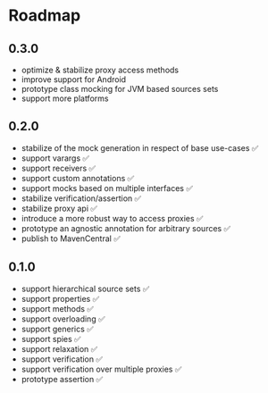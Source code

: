 # Roadmap

## 0.3.0
- optimize & stabilize proxy access methods
- improve support for Android
- prototype class mocking for JVM based sources sets
- support more platforms

## 0.2.0
- stabilize of the mock generation in respect of base use-cases ✅️
- support varargs ✅️
- support receivers ✅️
- support custom annotations ✅️
- support mocks based on multiple interfaces ✅️
- stabilize verification/assertion ✅️
- stabilize proxy api ✅️
- introduce a more robust way to access proxies ✅️
- prototype an agnostic annotation for arbitrary sources ✅️
- publish to MavenCentral ✅️

## 0.1.0
- support hierarchical source sets ✅
- support properties ✅
- support methods ✅
- support overloading ✅
- support generics ✅
- support spies ✅
- support relaxation ✅
- support verification ✅
- support verification over multiple proxies ✅
- prototype assertion ✅
